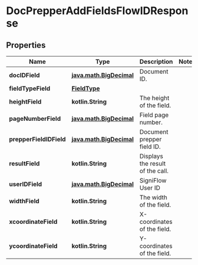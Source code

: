 
# DocPrepperAddFieldsFlowIDResponse

## Properties
Name | Type | Description | Notes
------------ | ------------- | ------------- | -------------
**docIDField** | [**java.math.BigDecimal**](java.math.BigDecimal.md) | Document ID. | 
**fieldTypeField** | [**FieldType**](FieldType.md) |  | 
**heightField** | **kotlin.String** | The height of the field. | 
**pageNumberField** | [**java.math.BigDecimal**](java.math.BigDecimal.md) | Field page number. | 
**prepperFieldIDField** | [**java.math.BigDecimal**](java.math.BigDecimal.md) | Document prepper field ID. | 
**resultField** | **kotlin.String** | Displays the result of the call. | 
**userIDField** | [**java.math.BigDecimal**](java.math.BigDecimal.md) | SigniFlow User ID | 
**widthField** | **kotlin.String** | The width of the field. | 
**xcoordinateField** | **kotlin.String** | X-coordinates of the field. | 
**ycoordinateField** | **kotlin.String** | Y-coordinates of the field. | 



